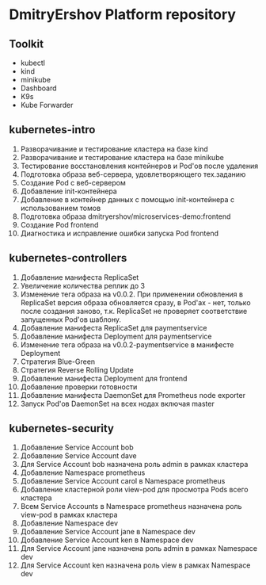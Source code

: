 # DmitryErshov Platform repository

## Toolkit

- kubectl
- kind
- minikube
- Dashboard
- K9s
- Kube Forwarder

## kubernetes-intro

1. Разворачивание и тестирование кластера на базе kind
1. Разворачивание и тестирование кластера на базе minikube
1. Тестирование восстановления контейнеров и Pod'ов после удаления
1. Подготовка образа веб-сервера, удовлетворяющего тех.заданию
1. Создание Pod с веб-сервером
1. Добавление init-контейнера
1. Добавление в контейнер данных с помощью init-контейнера c использованием томов
1. Подготовка образа dmitryershov/microservices-demo:frontend
1. Создание Pod frontend
1. Диагностика и исправление ошибки запуска Pod frontend

## kubernetes-controllers

1. Добавление манифеста ReplicaSet
1. Увеличение количества реплик до 3
1. Изменение тега образа на v0.0.2. При применении обновления в ReplicaSet версия образа обновляется сразу,
в Pod'ах - нет, только после создания заново, т.к. ReplicaSet не проверяет соответствие запущенных Pod'ов шаблону.
1. Добавление манифеста ReplicaSet для paymentservice
1. Добавление манифеста Deployment для paymentservice
1. Изменение тега образа на v0.0.2-paymentservice в манифесте Deployment
1. Стратегия Blue-Green
1. Стратегия Reverse Rolling Update
1. Добавление манифеста Deployment для frontend
1. Добавление проверки готовности
1. Добавление манифеста DaemonSet для Prometheus node exporter
1. Запуск Pod'ов DaemonSet на всех нодах включая master

## kubernetes-security

1. Добавление Service Account bob
1. Добавление Service Account dave
1. Для Service Account bob назначена роль admin в рамках кластера
1. Добавление Namespace prometheus
1. Добавление Service Account carol в Namespace prometheus
1. Добавление кластерной роли view-pod для просмотра Pods всего кластера
1. Всем Service Accounts в Namespace prometheus назначена роль view-pod в рамках кластера
1. Добавление Namespace dev
1. Добавление Service Account jane в Namespace dev
1. Добавление Service Account ken в Namespace dev
1. Для Service Account jane назначена роль admin в рамках Namespace dev
1. Для Service Account ken назначена роль view в рамках Namespace dev
